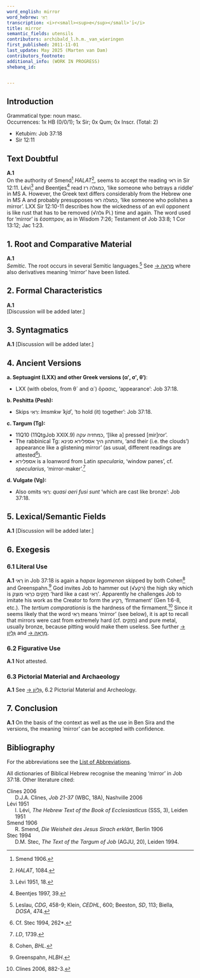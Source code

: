 ```yaml
---
word_english: mirror    
word_hebrew: רְאִי   
transcription: <i>r<small><sup>e</sup></small>ʾī</i>    
title: mirror    
semantic_fields: utensils   
contributors: archibald_l.h.m._van_wieringen   
first_published: 2011-11-01   
last_update: May 2025 (Marten van Dam)   
contributors_footnote:    
additional_info: (WORK IN PROGRESS)      
shebanq_id:  


---
```


<span id="I"></span>
## Introduction

Grammatical type: noun masc. <br> 
Occurrences:   1x HB (0/0/1); 1x Sir; 0x Qum; 0x Inscr.  (Total: 2)

* Ketubim: Job 37:18
* Sir 12:11


## Text Doubtful

<b>A.1</b>  
On the authority of Smend[^1] <i>HALAT</i>[^2], seems to accept the reading <span dir="rtl">ראי</span>  in Sir 12:11. Lévi[^3] and Beentjes[^4] read <span dir="rtl">רז</span> <span dir="rtl">כמגלה</span>, ‘like someone who betrays a riddle’ in MS A. However, the Greek text differs considerably from the Hebrew one in MS A and probably presupposes <span dir="rtl">ראי</span> <span dir="rtl">כמגלה</span>, ‘like someone who polishes a mirror’. LXX Sir 12:10-11 describes how the wickedness of an evil opponent is like rust that has to be removed (√<span dir="rtl">גלה</span> Pi.) time and again. The word used for ‘mirror’ is ἔσοπτρον, as in Wisdom 7:26; Testament of Job 33:8; 1 Cor 13:12; Jac 1:23.


## 1. <a id="RCM"></a>Root and Comparative Material

<b>A.1</b>  
<i>Semitic.</i>
 The root occurs in several Semitic languages.[^5]  See <a href=https://sahd-online.com/words/mar2ah/ target="_blank">→ <span dir="rtl">מַרְאָה</span></a> where also derivatives meaning ‘mirror’ have been listed.

## 2. Formal Characteristics

<b>A.1</b>  
[Discussion will be added later.]



## 3. Syntagmatics

<b>A.1</b> 
[Discussion will be added later.]


## <a id="AV"></a>4. Ancient Versions

<b>a. Septuagint (LXX) and other Greek versions (αʹ, σʹ, θʹ)</b>:  

* LXX (with obelos, from θ´ and α´) ὅρασις, ‘appearance’: Job 37:18.


<b>b.  Peshitta (Pesh):</b>  

* Skips <span dir="rtl">רְאִי</span>: <i>lmsmkw ʾkjdʾ</i>, ‘to hold (it) together’: Job 37:18.



<b>c. Targum (Tg):</b>  

* 11Q10 (11QtgJob XXIX.9) <span dir="rtl">עקה</span> <span dir="rtl">כמחזיה</span>, ‘[like a] pressed [mir]ror’. 
* The rabbinical Tg: <span dir="rtl">סנינא</span> <span dir="rtl">אספלירא</span> <span dir="rtl">היך</span> <span dir="rtl">וחזותהון</span>, ‘and their (i.e. the clouds’) appearance like a  glistening mirror’ (as usual, different readings are attested[^6]).
* <span dir="rtl">אספלירא</span> is a loanword from Latin <i>specularia</i>, ‘window panes’, cf. <i>specularius</i>, ‘mirror-maker’.[^7]


<b>d.  Vulgate (Vg):</b>  

* Also omits <span dir="rtl">רְאִי</span>: <i>quasi aeri fusi sunt</i> ‘which are cast like bronze’: Job 37:18.



## 5. Lexical/Semantic Fields

<b>A.1</b> 
[Discussion will be added later.]


## 6. Exegesis

### 6.1 Literal Use

<b>A.1</b>
<span dir="rtl">רְאִי</span> in Job 37:18 is again a <i>hapax legomenon</i> skipped by both Cohen[^8] and Greenspahn.[^9] God invites Job to hammer out (√<span dir="rtl">רקע</span>)  the high sky which is  <span dir="rtl">מוּצָק</span> <span dir="rtl">כִּרְאִי</span> <span dir="rtl">חֲזָקִים</span> ‘hard like a cast <span dir="rtl">רְאִי</span>’. Apparently he challenges Job to imitate his work as the Creator to form the <span dir="rtl">רָקִיעַ</span>, ‘firmament’ (Gen 1:6-8, etc.). The <i>tertium comparationis</i> is the hardness of the firmament.[^10] Since it seems likely that the word <span dir="rtl">רְאִי</span> means ‘mirror’ (see below), it is apt to recall that mirrors were cast from extremely hard (cf. <span dir="rtl">חֲזָקִים</span>) and pure metal, usually bronze, because pitting would make them useless. See further  <a href=https://sahd-online.com/words/gillayon/ target="_blank">→ <span dir="rtl">גִּלָּיֹון</span></a> and <a href=https://sahd-online.com/words/mar2ah/ target="_blank">→ <span dir="rtl">מַרְאָה</span></a>.


### 6.2 Figurative Use

<b>A.1</b> 
Not attested.



### 6.3 Pictorial Material and Archaeology

<b>A.1</b> 
See <a href=https://sahd-online.com/words/gillayon/ target="_blank">→ <span dir="rtl">גִּלָּיֹון</span></a>, 6.2 Pictorial Material and Archeology.

## 7. Conclusion

<b>A.1</b>
On the basis of the context as well as the use in Ben Sira and the versions, the meaning ‘mirror’ can be accepted with confidence. 


## Bibliography

For the abbreviations see the 
<a href="/store/abbreviations/">List of Abbreviations</a>.

All dictionaries of Biblical Hebrew recognise the meaning ‘mirror’ in Job 37:18. Other literature cited: 

<div style="padding-left: 22px; text-indent: -22px;">
Clines 2006<br>
D.J.A. Clines, <i>Job 21-37</i> (WBC, 18A), Nashville 2006 </div>

<div style="padding-left: 22px; text-indent: -22px;">
Lévi 1951<br>
I. Lévi, <i>The Hebrew Text of the Book of Ecclesiasticus</i> (SSS, 3), Leiden 1951 </div>

<div style="padding-left: 22px; text-indent: -22px;">
Smend 1906<br>
R. Smend, <i>Die Weisheit des Jesus Sirach erklärt</i>, Berlin 1906 </div>

<div style="padding-left: 22px; text-indent: -22px;">
Stec 1994<br>
D.M. Stec, <i>The Text of the Targum of Job</i> (AGJU, 20), Leiden 1994.</div>

[^1]: Smend 1906.
[^2]: <i>HALAT</i>, 1084.
[^3]: Lévi 1951, 18.
[^4]: Beentjes 1997, 39.
[^5]: Leslau, <i>CDG</i>, 458-9; Klein, <i>CEDHL</i>, 600; Beeston, <i>SD</i>, 113; Biella,<br> <i>DOSA</i>, 474.
[^6]: Cf. Stec 1994, 262*.
[^7]: <i>LD</i>, 1739.
[^8]: Cohen, <i>BHL</i>.
[^9]: Greenspahn, <i>HLBH</i>.
[^10]: Clines 2006, 882-3.




